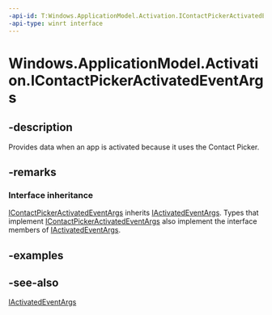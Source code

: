 ```yaml
---
-api-id: T:Windows.ApplicationModel.Activation.IContactPickerActivatedEventArgs
-api-type: winrt interface
---
```


<!-- Interface syntax.
public interface IContactPickerActivatedEventArgs : Windows.ApplicationModel.Activation.IActivatedEventArgs
-->

# Windows.ApplicationModel.Activation.IContactPickerActivatedEventArgs

## -description
Provides data when an app is activated because it uses the Contact Picker.

## -remarks
### Interface inheritance

[IContactPickerActivatedEventArgs](icontactpickeractivatedeventargs.md) inherits [IActivatedEventArgs](iactivatedeventargs.md). Types that implement [IContactPickerActivatedEventArgs](icontactpickeractivatedeventargs.md) also implement the interface members of [IActivatedEventArgs](iactivatedeventargs.md).

## -examples

## -see-also
[IActivatedEventArgs](iactivatedeventargs.md)